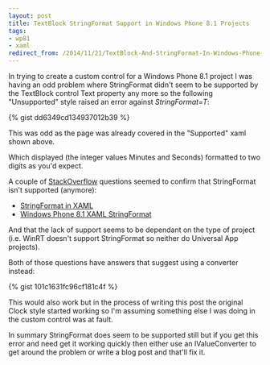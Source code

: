 ```yaml
---
layout: post
title: TextBlock StringFormat Support in Windows Phone 8.1 Projects
tags: 
- wp81 
- xaml
redirect_from: /2014/11/21/TextBlock-And-StringFormat-In-Windows-Phone-8.1/
---
```

In trying to create a custom control for a Windows Phone 8.1 project I was having an odd problem where StringFormat didn't seem to be supported by the TextBlock control Text property any more so the following "Unsupported" style raised an error against *StringFormat=T*: 

{% gist dd6349cd134937012b39 %}

This was odd as the page was already covered in the "Supported" xaml shown above.

Which displayed (the integer values Minutes and Seconds) formatted to two digits as you'd expect.

A couple of [StackOverflow](http://stackoverflow.com/) questions seemed to confirm that StringFormat isn't supported (anymore):

- [StringFormat in XAML](http://stackoverflow.com/questions/24966425/stringformat-in-xaml)
- [Windows Phone 8.1 XAML StringFormat](http://stackoverflow.com/questions/24127262/windows-phone-8-1-xaml-stringformat)

And that the lack of support seems to be dependant on the type of project (i.e. WinRT doesn't support StringFormat so neither do Universal App projects).

Both of those questions have answers that suggest using a converter instead:

{% gist 101c1631fc96cf181c4f %}

This would also work but in the process of writing this post the original Clock style started working so I'm assuming something else I was doing in the custom control was at fault.

In summary StringFormat does seem to be supported still but if you get this error and need get it working quickly then either use an IValueConverter to get around the problem or write a blog post and that'll fix it.
